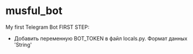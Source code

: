 # musful_bot
My first Telegram Bot
FIRST STEP:
  - Добавить переменную BOT_TOKEN в файл locals.py. Формат данных 'String'
  
